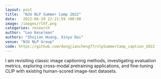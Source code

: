 ```yaml
---
layout: post
title:  "NJU NLP Summer Camp 2022"
date:   2022-06-29 22:21:59 +00:00
image: /images/rlhf.png
categories: research
author: "Leo Keselman"
authors: "Shujian Huang, Xinyu Dai"
venue: "NJU NLP Group"
code: https://github.com/dongjiancheng77/nlpSummerCamp_caption_2022
---
```


I am revisiting classic image captioning methods, investigating evaluation metrics, exploring cross-modal pretraining applications, and fine-tuning CLIP with existing human-scored image-text datasets.
